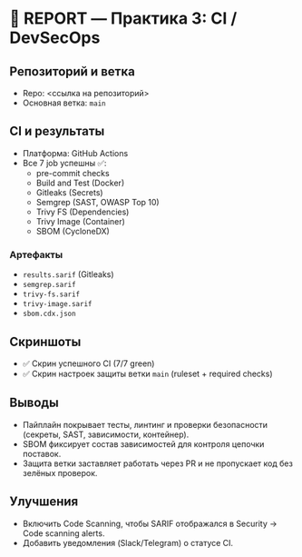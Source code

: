 # 🧾 REPORT — Практика 3: CI / DevSecOps

## Репозиторий и ветка
- Repo: <ссылка на репозиторий>
- Основная ветка: `main`

## CI и результаты
- Платформа: GitHub Actions
- Все 7 job успешны ✅:
  - pre-commit checks
  - Build and Test (Docker)
  - Gitleaks (Secrets)
  - Semgrep (SAST, OWASP Top 10)
  - Trivy FS (Dependencies)
  - Trivy Image (Container)
  - SBOM (CycloneDX)

### Артефакты

- `results.sarif` (Gitleaks)
- `semgrep.sarif`
- `trivy-fs.sarif`
- `trivy-image.sarif`
- `sbom.cdx.json`

## Скриншоты
- ✅ Скрин успешного CI (7/7 green)
- ✅ Скрин настроек защиты ветки `main` (ruleset + required checks)

## Выводы
- Пайплайн покрывает тесты, линтинг и проверки безопасности (секреты, SAST, зависимости, контейнер).
- SBOM фиксирует состав зависимостей для контроля цепочки поставок.
- Защита ветки заставляет работать через PR и не пропускает код без зелёных проверок.

## Улучшения
- Включить Code Scanning, чтобы SARIF отображался в Security → Code scanning alerts.
- Добавить уведомления (Slack/Telegram) о статусе CI.
